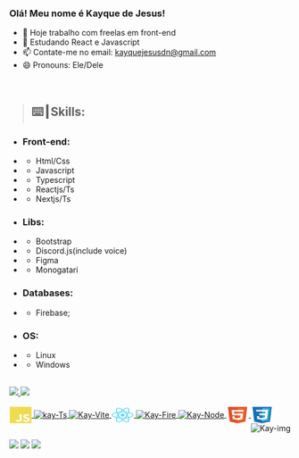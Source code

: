 ### Olá! Meu nome é Kayque de Jesus!


- 🔭 Hoje trabalho com freelas em front-end
- 🌱 Estudando React e Javascript
- 📫 Contate-me no email: kayquejesusdn@gmail.com
- 😄 Pronouns: Ele/Dele

<br>

>  ## ⌨️┃Skills:

+ ### Front-end:
+ + Html/Css
+ + Javascript
+ + Typescript
+ + Reactjs/Ts
+ + Nextjs/Ts

+ ### Libs:
+ + Bootstrap
+ + Discord.js(include voice)
+ + Figma
+ + Monogatari

+ ### Databases:
+ + Firebase;
    
+ ### OS:
+ + Linux
+ + Windows
<br>

<div>
  <a href="https://github.com/kayqueprogram">
  <img height="180em" src="https://github-readme-stats.vercel.app/api?username=kayqueprogram&show_icons=true&theme=dark&include_all_commits=true&count_private=true"/>
  <img height="180em" src="https://github-readme-stats.vercel.app/api/top-langs/?username=kayqueprogram&layout=compact&langs_count=7&theme=dark"/>
</div>

<div style="display: inline_block"><br>
  <img align="center" alt="Kay-Js" height="30" width="40" src="https://raw.githubusercontent.com/devicons/devicon/master/icons/javascript/javascript-plain.svg">
  <img align="center" alt="kay-Ts" height="30" width="40" src="https://www.vectorlogo.zone/logos/typescriptlang/typescriptlang-icon.svg">
  <img align="center" alt="Kay-Vite" height="30" width="40" src="https://github.com/bestofjs/bestofjs-webui/blob/master/public/logos/vite.svg">
  <img align="center" alt="Kay-React" height="30" width="40" src="https://raw.githubusercontent.com/devicons/devicon/master/icons/react/react-original.svg">
  <img align="center" alt="Kay-Fire" height="30" width="40" src="https://www.vectorlogo.zone/logos/firebase/firebase-icon.svg">
  <img align="center" alt="Kay-Node" height="30" width="40" src="https://www.vectorlogo.zone/logos/nodejs/nodejs-horizontal.svg">
  <img align="center" alt="Kay-HTML" height="30" width="40" src="https://raw.githubusercontent.com/devicons/devicon/master/icons/html5/html5-original.svg">
  <img align="center" alt="Kay-CSS" height="30" width="40" src="https://raw.githubusercontent.com/devicons/devicon/master/icons/css3/css3-original.svg">
  <img align="right" alt="Kay-img"-pic" height="150" style="border-radius:50%px;" src="https://cdn.discordapp.com/avatars/830201994563551232/28307d704525866168c2c9048a6ba270.webp?size=512">
</div>

##

 <a href="https://discord.gg/nMWbhTPSV7" target="_blank"><img src="https://img.shields.io/badge/Discord-7289DA?style=for-the-badge&logo=discord&logoColor=white" target="_blank"></a> 
  <a href = "mailto:kayquejesusdn@gmail.com"><img src="https://img.shields.io/badge/-Gmail-%23333?style=for-the-badge&logo=gmail&logoColor=white" target="_blank"></a>
  <a href="https://www.linkedin.com/in/kayque-de-jesus-dos-santos-039494251/" target="_blank"><img src="https://img.shields.io/badge/-LinkedIn-%230077B5?style=for-the-badge&logo=linkedin&logoColor=white" target="_blank"></a>
  
